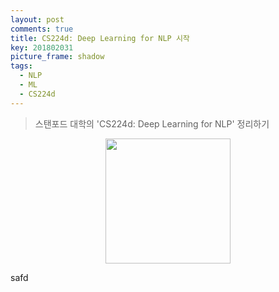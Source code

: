 ```yaml
---
layout: post
comments: true
title: CS224d: Deep Learning for NLP 시작
key: 201802031
picture_frame: shadow
tags:
  - NLP
  - ML
  - CS224d
---
```


> 스탠포드 대학의 'CS224d: Deep Learning for NLP' 정리하기

<p style="text-align:center"><img src="https://raw.githubusercontent.com/q0115643/my_blog/master/images/cs224d-title.png" width="200" height="200" /></p>

safd
<!--more-->